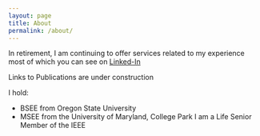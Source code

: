 ```yaml
---
layout: page
title: About
permalink: /about/
---
```


In retirement, I am continuing to offer services related to my experience most of which you can see on [Linked-In](https://Linkedin.com/in/jbdavid)

Links to Publications are under construction 

I hold:
- BSEE from Oregon State University
- MSEE from the University of Maryland, College Park
I am a Life Senior Member of the IEEE


